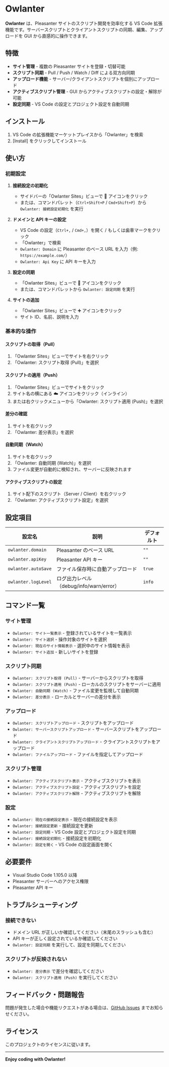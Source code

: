# Owlanter

**Owlanter** は、Pleasanter サイトのスクリプト開発を効率化する VS Code 拡張機能です。サーバースクリプトとクライアントスクリプトの同期、編集、アップロードを GUI から直感的に操作できます。

## 特徴

- **サイト管理** - 複数の Pleasanter サイトを登録・切替可能
- **スクリプト同期** - Pull / Push / Watch / Diff による双方向同期
- **アップロード機能** - サーバー/クライアントスクリプトを個別にアップロード
- **アクティブスクリプト管理** - GUI からアクティブスクリプトの設定・解除が可能
- **設定同期** - VS Code の設定とプロジェクト設定を自動同期

## インストール

1. VS Code の拡張機能マーケットプレイスから「Owlanter」を検索
2. [Install] をクリックしてインストール

## 使い方

### 初期設定

1. **接続設定の初期化**
   - サイドバーの「Owlanter Sites」ビューで 🔌 アイコンをクリック
   - または、コマンドパレット（`Ctrl+Shift+P` / `Cmd+Shift+P`）から `Owlanter: 接続設定初期化` を実行

2. **ドメインと API キーの設定**
   - VS Code の設定（`Ctrl+,` / `Cmd+,`）を開く / もしくは歯車マークをクリック
   - 「Owlanter」で検索
   - `Owlanter: Domain` に Pleasanter のベース URL を入力（例: `https://example.com/`）
   - `Owlanter: Api Key` に API キーを入力

3. **設定の同期**
   - 「Owlanter Sites」ビューで 🔄 アイコンをクリック
   - または、コマンドパレットから `Owlanter: 設定同期` を実行

4. **サイトの追加**
   - 「Owlanter Sites」ビューで ➕ アイコンをクリック
   - サイト ID、名前、説明を入力

### 基本的な操作

#### スクリプトの取得（Pull）
1. 「Owlanter Sites」ビューでサイトを右クリック
2. 「Owlanter: スクリプト取得 (Pull)」を選択

#### スクリプトの適用（Push）
1. 「Owlanter Sites」ビューでサイトをクリック
2. サイト名の横にある ☁️ アイコンをクリック（インライン）
3. または右クリックメニューから「Owlanter: スクリプト適用 (Push)」を選択

#### 差分の確認
1. サイトを右クリック
2. 「Owlanter: 差分表示」を選択

#### 自動同期（Watch）
1. サイトを右クリック
2. 「Owlanter: 自動同期 (Watch)」を選択
3. ファイル変更が自動的に検知され、サーバーに反映されます

#### アクティブスクリプトの設定
1. サイト配下のスクリプト（Server / Client）を右クリック
2. 「Owlanter: アクティブスクリプト設定」を選択

## 設定項目

| 設定名 | 説明 | デフォルト |
|--------|------|------------|
| `owlanter.domain` | Pleasanter のベース URL | `""` |
| `owlanter.apiKey` | Pleasanter API キー | `""` |
| `owlanter.autoSave` | ファイル保存時に自動アップロード | `true` |
| `owlanter.logLevel` | ログ出力レベル（debug/info/warn/error） | `info` |

## コマンド一覧

### サイト管理
- `Owlanter: サイト一覧表示` - 登録されているサイトを一覧表示
- `Owlanter: サイト選択` - 操作対象のサイトを選択
- `Owlanter: 現在のサイト情報表示` - 選択中のサイト情報を表示
- `Owlanter: サイト追加` - 新しいサイトを登録

### スクリプト同期
- `Owlanter: スクリプト取得 (Pull)` - サーバーからスクリプトを取得
- `Owlanter: スクリプト適用 (Push)` - ローカルのスクリプトをサーバーに適用
- `Owlanter: 自動同期 (Watch)` - ファイル変更を監視して自動同期
- `Owlanter: 差分表示` - ローカルとサーバーの差分を表示

### アップロード
- `Owlanter: スクリプトアップロード` - スクリプトをアップロード
- `Owlanter: サーバースクリプトアップロード` - サーバースクリプトをアップロード
- `Owlanter: クライアントスクリプトアップロード` - クライアントスクリプトをアップロード
- `Owlanter: ファイルアップロード` - ファイルを指定してアップロード

### スクリプト管理
- `Owlanter: アクティブスクリプト表示` - アクティブスクリプトを表示
- `Owlanter: アクティブスクリプト設定` - アクティブスクリプトを設定
- `Owlanter: アクティブスクリプト解除` - アクティブスクリプトを解除

### 設定
- `Owlanter: 現在の接続設定表示` - 現在の接続設定を表示
- `Owlanter: 接続設定更新` - 接続設定を更新
- `Owlanter: 設定同期` - VS Code 設定とプロジェクト設定を同期
- `Owlanter: 接続設定初期化` - 接続設定を初期化
- `Owlanter: 設定を開く` - VS Code の設定画面を開く

## 必要要件

- Visual Studio Code 1.105.0 以降
- Pleasanter サーバーへのアクセス権限
- Pleasanter API キー

## トラブルシューティング

### 接続できない
- ドメイン URL が正しいか確認してください（末尾のスラッシュも含む）
- API キーが正しく設定されているか確認してください
- `Owlanter: 設定同期` を実行して、設定を同期してください

### スクリプトが反映されない
- `Owlanter: 差分表示` で差分を確認してください
- `Owlanter: スクリプト適用 (Push)` を実行してください

## フィードバック・問題報告

問題が発生した場合や機能リクエストがある場合は、[GitHub Issues](https://github.com/aToy0m0/owlanter-pleasanter-dev-tol/issues) までお知らせください。

## ライセンス

このプロジェクトのライセンスに従います。

---

**Enjoy coding with Owlanter!**
